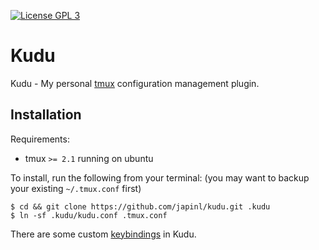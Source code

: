 [![License GPL 3][badge-license]](http://www.gnu.org/licenses/gpl-3.0.txt)

Kudu
====

Kudu - My personal [tmux][] configuration management plugin.

Installation
------------

Requirements:

* tmux `>= 2.1` running on ubuntu

To install, run the following from your terminal: (you may want to backup your existing `~/.tmux.conf` first)

``` shell
$ cd && git clone https://github.com/japinl/kudu.git .kudu
$ ln -sf .kudu/kudu.conf .tmux.conf
```

There are some custom [keybindings](./keybindings.md) in Kudu.

[tmux]: https://github.com/tmux/tmux

[badge-license]: https://img.shields.io/badge/license-GPL_3-green.svg
